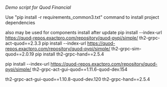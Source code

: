 *Demo script for Quod Financial*

Use "pip install -r requirements_common3.txt" command to install project dependencies

also may be used for components install after update
pip install --index-url https://quod-repos.exactpro.com/repository/quod-pypi/simple/ th2-grpc-act-quod==2.3.3
pip install --index-url https://quod-repos.exactpro.com/repository/quod-pypi/simple/ th2-grpc-sim-quod==2.0.19
pip install  th2-grpc-hand==2.5.4


pip install --index-url https://quod-repos.exactpro.com/repository/quod-pypi/simple/ th2-grpc-act-gui-quod==1.11.6-quod-dev.154




th2-grpc-act-gui-quod==1.10.8-quod-dev.120
th2-grpc-hand==2.5.4